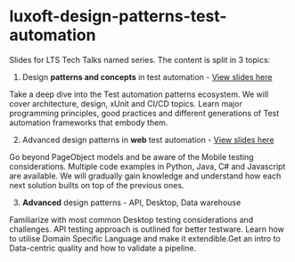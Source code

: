 # luxoft-design-patterns-test-automation

Slides for LTS Tech Talks named series. The content is split in 3 topics:
1. Design **patterns and concepts** in test automation - [View slides here](https://ekostadinov.github.io/luxoft-design-patterns-test-automation/#/)

Take a deep dive into the Test automation patterns ecosystem. We will cover architecture, design, xUnit and CI/CD topics.
Learn major programming principles, good practices and different generations of Test automation frameworks that embody them.

2. Advanced design patterns in **web** test automation - [View slides here](./web.html)

Go beyond PageObject models and be aware of the Mobile testing considerations. Multiple code examples in Python, Java, C# and Javascript are available.
We will gradually gain knowledge and understand how each next solution builts on top of the previous ones.

3. **Advanced** design patterns - API, Desktop, Data warehouse

Familiarize with most common Desktop testing considerations and challenges. API testing approach is outlined for better testware. 
Learn how to utilise Domain Specific Language and make it extendible.Get an intro to  Data-centric quality and how to validate a pipeline.

